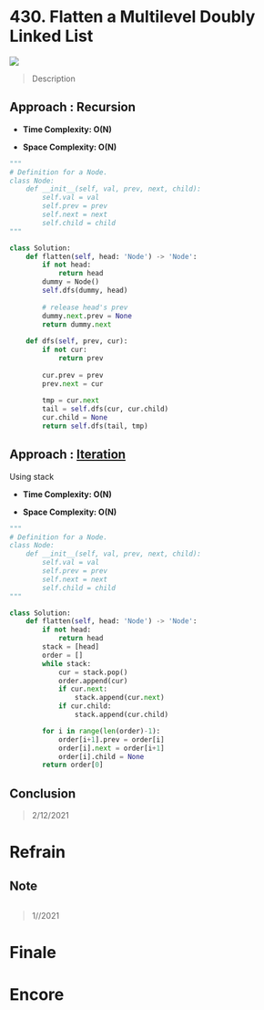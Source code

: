 # 430. Flatten a Multilevel Doubly Linked List

![](https://img.shields.io/badge/Difficulty-Medium-%23f0ad4e)

> Description
> 
> 

## Approach : Recursion

- **Time Complexity: O(N)**

- **Space Complexity: O(N)**

```python
"""
# Definition for a Node.
class Node:
    def __init__(self, val, prev, next, child):
        self.val = val
        self.prev = prev
        self.next = next
        self.child = child
"""

class Solution:
    def flatten(self, head: 'Node') -> 'Node':
        if not head:
            return head
        dummy = Node()
        self.dfs(dummy, head)
        
        # release head's prev
        dummy.next.prev = None
        return dummy.next
        
    def dfs(self, prev, cur):
        if not cur:
            return prev
        
        cur.prev = prev
        prev.next = cur
        
        tmp = cur.next
        tail = self.dfs(cur, cur.child)
        cur.child = None
        return self.dfs(tail, tmp)
```

## Approach : [Iteration](https://leetcode.com/problems/flatten-a-multilevel-doubly-linked-list/discuss/728266/Python-DFS-with-stack-2-solutions-exaplained)

Using stack

- **Time Complexity: O(N)**

- **Space Complexity: O(N)**

```python
"""
# Definition for a Node.
class Node:
    def __init__(self, val, prev, next, child):
        self.val = val
        self.prev = prev
        self.next = next
        self.child = child
"""

class Solution:
    def flatten(self, head: 'Node') -> 'Node':
        if not head:
            return head
        stack = [head]
        order = []
        while stack:
            cur = stack.pop()
            order.append(cur)
            if cur.next:
                stack.append(cur.next)
            if cur.child:
                stack.append(cur.child)

        for i in range(len(order)-1):
            order[i+1].prev = order[i]
            order[i].next = order[i+1]
            order[i].child = None
        return order[0]
```


## Conclusion

> 2/12/2021

# Refrain

## Note

```python

```

> 1//2021

# Finale

# Encore
